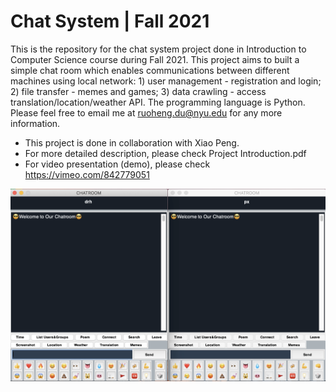 # Chat System | Fall 2021
This is the repository for the chat system project done in Introduction to Computer Science course during Fall 2021. This project aims to built a simple chat room which enables communications between different machines using local network: 1) user management - registration and login; 2) file transfer - memes and games; 3) data crawling - access translation/location/weather API. The programming language is Python. Please feel free to email me at ruoheng.du@nyu.edu for any more information.

* This project is done in collaboration with Xiao Peng.
* For more detailed description, please check Project Introduction.pdf
* For video presentation (demo), please check https://vimeo.com/842779051

<img width="800" alt="chat-system-demo" src="https://github.com/ruoheng-du/chat-system/raw/main/assets/chat_sys_demo.png">

